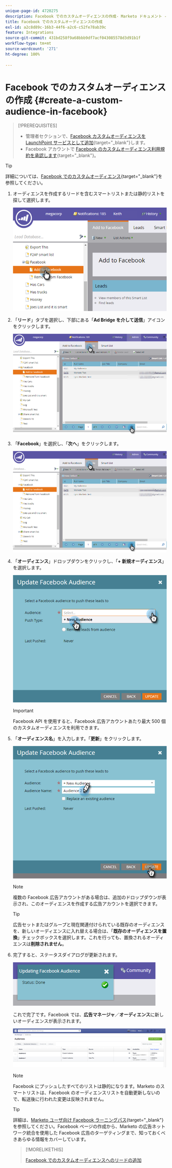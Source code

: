 ```yaml
---
unique-page-id: 4720275
description: Facebook でのカスタムオーディエンスの作成- Marketo ドキュメント - 製品ドキュメント
title: Facebook でのカスタムオーディエンスの作成
exl-id: a2c8d89c-16b3-44f6-a2c6-c52fe78ab39c
feature: Integrations
source-git-commit: 431bd258f9a68bbb9df7acf043085578d3d91b1f
workflow-type: tm+mt
source-wordcount: '271'
ht-degree: 100%

---
```


# Facebook でのカスタムオーディエンスの作成 {#create-a-custom-audience-in-facebook}

>[!PREREQUISITES]
>
>* 管理者セクションで、[Facebook カスタムオーディエンスを LaunchPoint サービスとして追加](/help/marketo/product-docs/demand-generation/ad-network-integrations/add-facebook-custom-audiences-as-a-launchpoint-service.md){target="_blank"}します。
>* Facebook アカウントで [Facebook のカスタムオーディエンス利用規約を承認します](https://www.facebook.com/ads/manage/customaudiences/tos.php){target="_blank"}。

>[!TIP]
>
>詳細については、[Facebook でのカスタムオーディエンス](https://www.facebook.com/help/341425252616329){target="_blank"}を参照してください。

1. オーディエンスを作成するリードを含むスマートリストまたは静的リストを探して選択します。

   ![](assets/create-a-custom-audience-in-facebook-1.png)

1. 「**リード**」タブを選択し、下部にある「**Ad Bridge を介して送信**」アイコンをクリックします。

   ![](assets/create-a-custom-audience-in-facebook-2.png)

1. 「**Facebook**」を選択し、「**次へ**」をクリックします。

   ![](assets/create-a-custom-audience-in-facebook-3.png)

1. 「**オーディエンス**」ドロップダウンをクリックし、「**+ 新規オーディエンス**」を選択します。

   ![](assets/create-a-custom-audience-in-facebook-4.png)

   >[!IMPORTANT]
   >
   >Facebook API を使用すると、Facebook 広告アカウントあたり最大 500 個のカスタムオーディエンスを利用できます。

1. 「**オーディエンス名**」を入力します。「**更新**」をクリックします。

   ![](assets/create-a-custom-audience-in-facebook-5.png)

   >[!NOTE]
   >
   >複数の Facebook 広告アカウントがある場合は、追加のドロップダウンが表示され、このオーディエンスを作成する広告アカウントを選択できます。

   >[!TIP]
   >
   >広告セットまたはグループと現在関連付けられている既存のオーディエンスを、新しいオーディエンスに入れ替える場合は、「**既存のオーディエンスを置換**」チェックボックスを選択します。これを行っても、置換されるオーディエンスは&#x200B;**削除されません**。

1. 完了すると、ステータスダイアログが更新されます。

   ![](assets/create-a-custom-audience-in-facebook-6.png)

   これで完了です。Facebook では、**広告マネージャ**／**オーディエンス**&#x200B;に新しいオーディエンスが表示されます。

   ![](assets/create-a-custom-audience-in-facebook-7.png)

   >[!NOTE]
   >
   >Facebook にプッシュしたすべてのリストは静的になります。Marketo のスマートリストは、Facebook のオーディエンスリストを自動更新しないので、転送後に行われた変更は反映されません。

   >[!TIP]
   >
   >詳細は、[Marketo ユーザ向け Facebook ラーニングパス](https://facebook.exceedlms.com/student/enrollments/create_enrollment_from_token/BF9TqSaCvM73PP4ScjhCm4fi){target="_blank"}を参照してください。Facebook ページの作成から、Marketo の広告ネットワーク統合を使用した Facebook 広告のターゲティングまで、知っておくべきあらゆる情報をカバーしています。

   >[!MORELIKETHIS]
   >
   >[Facebook でのカスタムオーディエンスへのリードの追加](/help/marketo/product-docs/demand-generation/facebook/add-leads-to-a-custom-audience-in-facebook.md)
